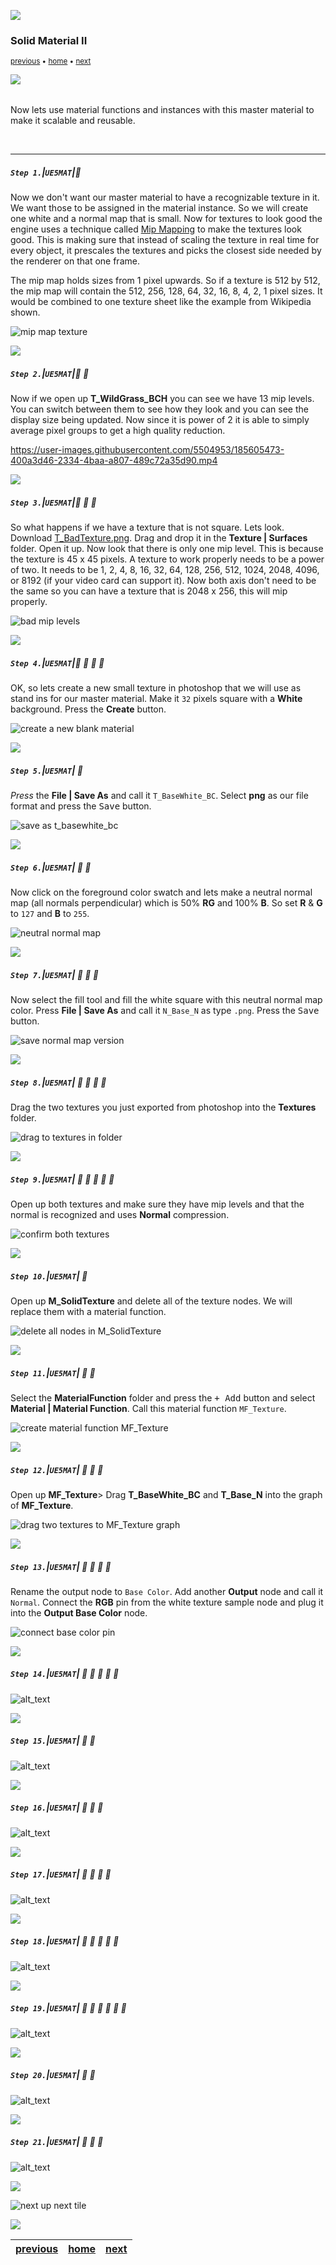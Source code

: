 ![](../images/line3.png)

### Solid Material II

<sub>[previous](../solid-material/README.md#user-content-solid-material) • [home](../README.md#user-content-ue5-intro-to-materials) • [next](../)</sub>

![](../images/line3.png)

<img src="https://via.placeholder.com/1000x4/45D7CA/45D7CA" alt="drawing" height="4px"/>

Now lets use material functions and instances with this master material to make it scalable and reusable.

<br>

---


##### `Step 1.`\|`UE5MAT`|:small_blue_diamond:

Now we don't want our master material to have a recognizable texture in it.  We want those to be assigned in the material instance.  So we will create one white and a normal map that is small.  Now for textures to look good the engine uses a technique called [Mip Mapping](https://en.wikipedia.org/wiki/Mipmap) to make the textures look good.  This is making sure that instead of scaling the texture in real time for every object, it prescales the textures and picks the closest side needed by the renderer on that one frame.

The mip map holds sizes from 1 pixel upwards.  So if a texture is 512 by 512, the mip map will contain the 512, 256, 128, 64, 32, 16, 8, 4, 2, 1 pixel sizes.  It would be combined to one texture sheet like the example from Wikipedia shown.

![mip map texture](images/MipMap_Example_STS101.jpg)

![](../images/line2.png)

##### `Step 2.`\|`UE5MAT`|:small_blue_diamond: :small_blue_diamond: 

Now if we open up **T_WildGrass_BCH** you can see we have 13 mip levels. You can switch between them to see how they look and you can see the display size being updated.  Now since it is power of 2 it is able to simply average pixel groups to get a high quality reduction.

https://user-images.githubusercontent.com/5504953/185605473-400a3d46-2334-4baa-a807-489c72a35d90.mp4

![](../images/line2.png)

##### `Step 3.`\|`UE5MAT`|:small_blue_diamond: :small_blue_diamond: :small_blue_diamond:

So what happens if we have a texture that is not square.  Lets look.  Download [T_BadTexture.png](../Assets/T_BadTexture.png).  Drag and drop it in the **Texture | Surfaces** folder. Open it up.  Now look that there is only one mip level.  This is because the texture is 45 x 45 pixels.  A texture to work properly needs to be a power of two.  It needs to be 1, 2, 4, 8, 16, 32, 64, 128, 256, 512, 1024, 2048, 4096, or 8192 (if your video card can support it).  Now both axis don't need to be the same so you can have a texture that is 2048 x 256, this will mip properly.

![bad mip levels](images/oneMipLev.png)

![](../images/line2.png)

##### `Step 4.`\|`UE5MAT`|:small_blue_diamond: :small_blue_diamond: :small_blue_diamond: :small_blue_diamond:

OK, so lets create a new small texture in photoshop that we will use as stand ins for our master material.  Make it `32` pixels square with a **White** background. Press the **Create** button.

![create a new blank material](images/newMat.png)

![](../images/line2.png)

##### `Step 5.`\|`UE5MAT`| :small_orange_diamond:

*Press* the **File | Save As** and call it `T_BaseWhite_BC`. Select **png** as our file format and press the <kbd>Save</kbd> button.

![save as t_basewhite_bc](images/saveAsPNG.png)

![](../images/line2.png)

##### `Step 6.`\|`UE5MAT`| :small_orange_diamond: :small_blue_diamond:

Now click on the foreground color swatch and lets make a neutral normal map (all normals perpendicular) which is 50% **RG** and 100% **B**. So set **R** & **G** to `127` and **B** to `255`.

![neutral normal map](images/neutralNormal.png)

![](../images/line2.png)

##### `Step 7.`\|`UE5MAT`| :small_orange_diamond: :small_blue_diamond: :small_blue_diamond:

Now select the fill tool and fill the white square with this neutral normal map color.  Press **File | Save As** and call it `N_Base_N` as type `.png`.  Press the <kbd>Save</kbd> button.

![save normal map version](images/tbaseNormal.png)

![](../images/line2.png)

##### `Step 8.`\|`UE5MAT`| :small_orange_diamond: :small_blue_diamond: :small_blue_diamond: :small_blue_diamond:

Drag the two textures you just exported from photoshop into the **Textures** folder.

![drag to textures in folder](images/dragToTextures.png)

![](../images/line2.png)

##### `Step 9.`\|`UE5MAT`| :small_orange_diamond: :small_blue_diamond: :small_blue_diamond: :small_blue_diamond: :small_blue_diamond:

Open up both textures and make sure they have mip levels and that the normal is recognized and uses **Normal** compression.  

![confirm both textures](images/checkTexture.png)

![](../images/line2.png)

##### `Step 10.`\|`UE5MAT`| :large_blue_diamond:

Open up **M_SolidTexture** and delete all of the texture nodes.  We will replace them with a material function.

![delete all nodes in M_SolidTexture](images/deleteStext.png)

![](../images/line2.png)

##### `Step 11.`\|`UE5MAT`| :large_blue_diamond: :small_blue_diamond: 

Select the **MaterialFunction** folder and press the <kbd>+ Add</kbd> button and select **Material | Material Function**.  Call this material function `MF_Texture`.

![create material function MF_Texture](images/mf_texturecreate.png)

![](../images/line2.png)


##### `Step 12.`\|`UE5MAT`| :large_blue_diamond: :small_blue_diamond: :small_blue_diamond: 

Open up **MF_Texture**> Drag **T_BaseWhite_BC** and **T_Base_N** into the graph of **MF_Texture**.

![drag two textures to MF_Texture graph](images/dragTToMat.png)

![](../images/line2.png)

##### `Step 13.`\|`UE5MAT`| :large_blue_diamond: :small_blue_diamond: :small_blue_diamond:  :small_blue_diamond: 

Rename the output node to `Base Color`.  Add another **Output** node and call it `Normal`.  Connect the **RGB** pin from the white texture sample node and plug it into the **Output Base Color** node.

![connect base color pin](images/outputBC.png)

![](../images/line2.png)

##### `Step 14.`\|`UE5MAT`| :large_blue_diamond: :small_blue_diamond: :small_blue_diamond: :small_blue_diamond:  :small_blue_diamond: 



![alt_text](images/connectN.png)

![](../images/line2.png)

##### `Step 15.`\|`UE5MAT`| :large_blue_diamond: :small_orange_diamond: 

![alt_text](images/.png)

![](../images/line2.png)

##### `Step 16.`\|`UE5MAT`| :large_blue_diamond: :small_orange_diamond:   :small_blue_diamond: 

![alt_text](images/.png)

![](../images/line2.png)

##### `Step 17.`\|`UE5MAT`| :large_blue_diamond: :small_orange_diamond: :small_blue_diamond: :small_blue_diamond:

![alt_text](images/.png)

![](../images/line2.png)

##### `Step 18.`\|`UE5MAT`| :large_blue_diamond: :small_orange_diamond: :small_blue_diamond: :small_blue_diamond: :small_blue_diamond:

![alt_text](images/.png)

![](../images/line2.png)

##### `Step 19.`\|`UE5MAT`| :large_blue_diamond: :small_orange_diamond: :small_blue_diamond: :small_blue_diamond: :small_blue_diamond: :small_blue_diamond:

![alt_text](images/.png)

![](../images/line2.png)

##### `Step 20.`\|`UE5MAT`| :large_blue_diamond: :large_blue_diamond:

![alt_text](images/.png)

![](../images/line2.png)

##### `Step 21.`\|`UE5MAT`| :large_blue_diamond: :large_blue_diamond: :small_blue_diamond:

![alt_text](images/.png)


![](../images/line.png)

<!-- <img src="https://via.placeholder.com/1000x100/45D7CA/000000/?text=Next Up - ADD NEXT TITLE"> -->
![next up next tile](images/banner.png)

![](../images/line.png)

| [previous](../solid-material/README.md#user-content-solid-material)| [home](../README.md#user-content-ue5-intro-to-materials) | [next](../)|
|---|---|---|
